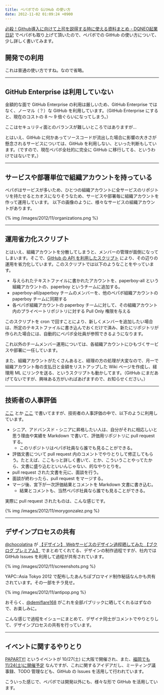 ```yaml
---
title: ペパボでの GitHub の使い方
date: 2012-11-02 01:09:24 +0900
---
```


[必殺！Github導入に向けて上司を説得する時に使える資料まとめ - DQNEO起業日記](http://dqn.sakusakutto.jp/2012/10/github_introduce.html) でペパボも取り上げて頂いたので、ペパボでの GitHub の使い方について、少し詳しく書いてみます。

## 開発での利用

これは普通の使い方ですね。なので省略。

----

## GitHub Enterprise は利用していない

金額的な面で GitHub Enterprise の利用は厳しいため、GitHub Enterprise ではなく、ノーマル（？）な GitHub を利用しています。（GitHub Enterprise にすると、現在のコストの 8 〜 9 倍ぐらいになってしまう。）

ここはセキュリティ面とのバランスが難しいところではありますが…

とはいえ、GitHub に何かあってソースコードが流出した場合に影響の大きさが懸念されるサービスについては、GitHub を利用しない、といった判断もしています。（ですので、現在ペパボ全社的に完全に GitHub に移行してる、というわけではないです。）

----

## サービスや部署単位で組織アカウントを持っている

ペパボはサービスが多いため、ひとつの組織アカウントに全サービスのリポジトリを持たせるとカオスになりそうなため、サービスや部署毎に組織アカウントを作って運用しています。 以下の画像のように、様々なサービスの組織アカウントがあります。

{% img /images/2012/11/organizations.png %}


----

## 運用省力化スクリプト

とはいえ、組織アカウントを分散してしまうと、メンバーの管理が面倒になってしまいます。そこで、[GitHub の API を利用したスクリプト](https://github.com/mizzy/gh-tools/blob/master/manage_paperboy.rb) により、その辺りの運用を省力化しています。このスクリプトでは以下のようなことをやっています。

 * 与えられたテキストファイルに書かれたアカウントを、paperboy-all という組織アカウントの、paperboy というチームに追加する。
 * paperboy-all/paperboy チームのメンバーを、他のペパボ組織アカウントの paperboy チームに同期する
 * 各ペパボ組織アカウントの paperboy チームに対して、その組織アカウント内のプライベートリポジトリに対する Pull Only 権限を与える

このスクリプトを cron で回すことにより、新しくメンバーを追加したい場合は、所定のテキストファイルに書き込んでおくだけで済み、新たにリポジトリが作られた場合には、自動的にペパボ全社員が参照できるようになります。

これ以外のチームメンバー運用については、各組織アカウントにひもづくサービスや部署に一任しています。


また、組織アカウントがたくさんあると、経理の方の処理が大変なので、月一で組織アカウント毎の支払日と金額をリストアップした Wiki ページを作成し、経理用 ML にリンクを送る、というスクリプトも動かしてます。（GitHub にまだあげてないですが、興味ある方がいればあげますので、お知らせください。）



----

## 技術者の人事評価

[ここ](/blog/2012/02/29/1/) とか [ここ](/blog/2012/08/20/1/) で書いてますが、技術者の人事評価の中で、以下のように利用しています。

 * シニア、アドバンスド・シニアに昇格したい人は、自分がそれに相応しいと思う理由や実績を Markdown で書いて、評価用リポジトリに pull request する。
   * このリポジトリはペパボ社員なら誰でも見ることができる。
 * 評価文書について pull request 内のコメントでやりとりして修正してもらう。たとえば、ここもっと詳しく書いて、とか、こういうことやってたから、文書に盛り込むといいんじゃない、的なやりとりを。
 * pull request された文書を元に、面談を行う。
 * 面談が終わったら、pull request をマージする。
 * マージ後、宮下が一次評価結果とコメントを Markdown 文書に書き込む。
   * 結果とコメントも、当然ペパボ社員なら誰でも見ることができる。

実際に pull request されたものは、こんな感じです。

{% img /images/2012/11/morygonzalez.png %}

----

## デザインプロセスの共有

[@chocolatina](https://twitter.com/chocolatina) が [【デザイン】 Webサービスのデザイン過程晒してみた 【ブクログ プレミアム】](http://togetter.com/li/398295) でまとめてくれてる、デザインの制作過程ですが、社内では GitHub Issues を利用して過程が共有されています。

{% img /images/2012/11/screenshots.png %}

YAPC::Asia Tokyo 2012 で配布したあんちぽブロマイド制作秘話なんかも共有されています。その一部をチラ見せ。

{% img /images/2012/11/antipop.png %}

おそらく、[@demiflare168](https://twitter.com/demiflare168) がこれを全部パブリックに晒してくれるはずなので、お楽しみに。

こんな感じで過程をイシューにまとめて、デザイナ同士がコメントでやりとりして、デザインプロセスの共有を行っています。


----

## イベントに関するやりとり

[PAPARTY!](http://atnd.org/event/peparty1210) というイベントが 10/27(土) に大阪で開催され、また、[福岡でも 11/24(土)に開催予定](https://www.facebook.com/events/544148265612094/) なんですが、これに関するアイデアだし、ミーティング議事録、TODO 管理なども、GitHub の Issues を活用して行われています。

こういった感じで、ペパボでは開発以外にも、様々な形で GitHub を活用しています。
